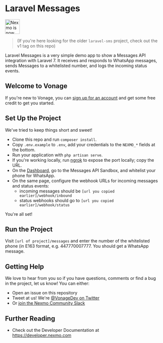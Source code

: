 # Laravel Messages

<img src="https://developer.nexmo.com/assets/images/Vonage_Nexmo.svg" height="48px" alt="Nexmo is now known as Vonage" />

> (If you're here looking for the older `laravel-sms` project, check out the v1 tag on this repo)

Laravel Messages is a very simple demo app to show a Messages API integration with Laravel 7. It receives and responds to WhatsApp messages, sends Messages to a whitelisted number, and logs the incoming status events.

## Welcome to Vonage

<!-- change "github-repo" at the end of the link to be the name of your repo, this helps us understand which projects are driving signups so we can do more stuff that developers love -->

If you're new to Vonage, you can [sign up for an account](https://dashboard.nexmo.com/sign-up?utm_source=DEV_REL&utm_medium=github&utm_campaign=github-repo) and get some free credit to get you started.

## Set Up the Project

We've tried to keep things short and sweet!

* Clone this repo and run `composer install`.
* Copy `.env.example` to `.env`, add your credentials to the `NEXMO_*` fields at the bottom.
* Run your application with `php artisan serve`.
* If you're working locally, run [ngrok](https://ngrok.com) to expose the port locally; copy the URL.
* On the [Dashboard](https://dashboard.nexmo.com), go to the Messages API Sandbox, and whitelist your phone for WhatsApp.
* On the same page, configure the webhook URLs for incoming messages and status events:
    - incoming messages should be `[url you copied earlier]/webhook/inbound`
    - status webhooks should go to `[url you copied earlier]/webhook/status`

You're all set!

## Run the Project

Visit `[url of project]/messages` and enter the number of the whitelisted phone (in E163 format, e.g. 447770007777. You should get a WhatsApp message.

## Getting Help

We love to hear from you so if you have questions, comments or find a bug in the project, let us know! You can either:

* Open an issue on this repository
* Tweet at us! We're [@VonageDev on Twitter](https://twitter.com/VonageDev)
* Or [join the Nexmo Community Slack](https://developer.nexmo.com/community/slack)

## Further Reading

* Check out the Developer Documentation at <https://developer.nexmo.com>

